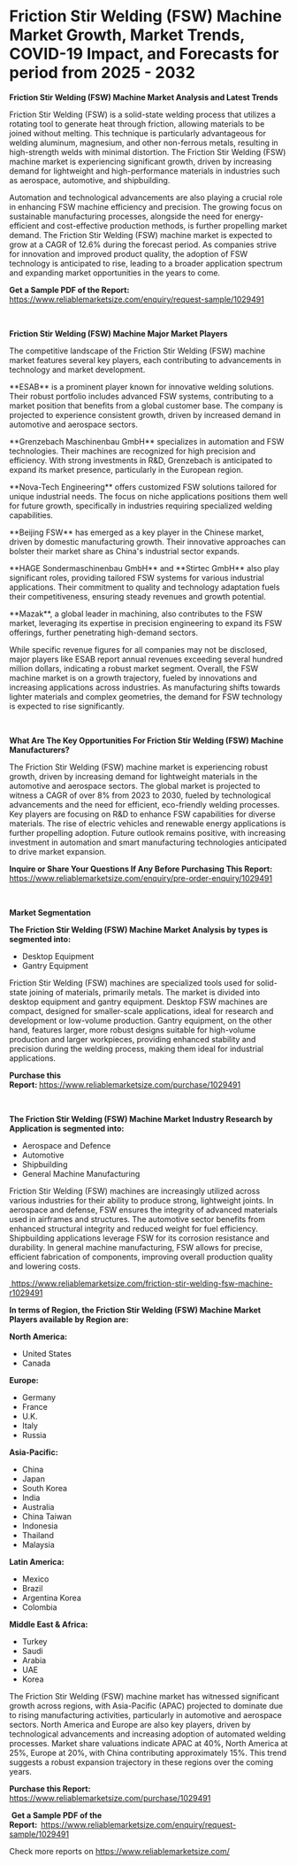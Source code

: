 <p><h1>Friction Stir Welding (FSW) Machine Market Growth, Market Trends, COVID-19 Impact, and Forecasts for period from 2025 - 2032</h1></p><p><strong>Friction Stir Welding (FSW) Machine Market Analysis and Latest Trends</strong></p>
<p><p>Friction Stir Welding (FSW) is a solid-state welding process that utilizes a rotating tool to generate heat through friction, allowing materials to be joined without melting. This technique is particularly advantageous for welding aluminum, magnesium, and other non-ferrous metals, resulting in high-strength welds with minimal distortion. The Friction Stir Welding (FSW) machine market is experiencing significant growth, driven by increasing demand for lightweight and high-performance materials in industries such as aerospace, automotive, and shipbuilding. </p><p>Automation and technological advancements are also playing a crucial role in enhancing FSW machine efficiency and precision. The growing focus on sustainable manufacturing processes, alongside the need for energy-efficient and cost-effective production methods, is further propelling market demand. The Friction Stir Welding (FSW) machine market is expected to grow at a CAGR of 12.6% during the forecast period. As companies strive for innovation and improved product quality, the adoption of FSW technology is anticipated to rise, leading to a broader application spectrum and expanding market opportunities in the years to come.</p></p>
<p><strong>Get a Sample PDF of the Report:&nbsp;</strong> <a href="https://www.reliablemarketsize.com/enquiry/request-sample/1029491?utm_campaign=3298&utm_medium=2&utm_source=Github&utm_content=ia&utm_term=21032025&utm_id=friction-stir-welding-fsw-machine">https://www.reliablemarketsize.com/enquiry/request-sample/1029491</a></p>
<p>&nbsp;</p>
<p><strong>Friction Stir Welding (FSW) Machine Major Market Players</strong></p>
<p><p>The competitive landscape of the Friction Stir Welding (FSW) machine market features several key players, each contributing to advancements in technology and market development.</p><p>**ESAB** is a prominent player known for innovative welding solutions. Their robust portfolio includes advanced FSW systems, contributing to a market position that benefits from a global customer base. The company is projected to experience consistent growth, driven by increased demand in automotive and aerospace sectors.</p><p>**Grenzebach Maschinenbau GmbH** specializes in automation and FSW technologies. Their machines are recognized for high precision and efficiency. With strong investments in R&D, Grenzebach is anticipated to expand its market presence, particularly in the European region.</p><p>**Nova-Tech Engineering** offers customized FSW solutions tailored for unique industrial needs. The focus on niche applications positions them well for future growth, specifically in industries requiring specialized welding capabilities.</p><p>**Beijing FSW** has emerged as a key player in the Chinese market, driven by domestic manufacturing growth. Their innovative approaches can bolster their market share as China's industrial sector expands.</p><p>**HAGE Sondermaschinenbau GmbH** and **Stirtec GmbH** also play significant roles, providing tailored FSW systems for various industrial applications. Their commitment to quality and technology adaptation fuels their competitiveness, ensuring steady revenues and growth potential.</p><p>**Mazak**, a global leader in machining, also contributes to the FSW market, leveraging its expertise in precision engineering to expand its FSW offerings, further penetrating high-demand sectors.</p><p>While specific revenue figures for all companies may not be disclosed, major players like ESAB report annual revenues exceeding several hundred million dollars, indicating a robust market segment. Overall, the FSW machine market is on a growth trajectory, fueled by innovations and increasing applications across industries. As manufacturing shifts towards lighter materials and complex geometries, the demand for FSW technology is expected to rise significantly.</p></p>
<p>&nbsp;</p>
<p><strong>What Are The Key Opportunities For Friction Stir Welding (FSW) Machine Manufacturers?</strong></p>
<p><p>The Friction Stir Welding (FSW) machine market is experiencing robust growth, driven by increasing demand for lightweight materials in the automotive and aerospace sectors. The global market is projected to witness a CAGR of over 8% from 2023 to 2030, fueled by technological advancements and the need for efficient, eco-friendly welding processes. Key players are focusing on R&D to enhance FSW capabilities for diverse materials. The rise of electric vehicles and renewable energy applications is further propelling adoption. Future outlook remains positive, with increasing investment in automation and smart manufacturing technologies anticipated to drive market expansion.</p></p>
<p><strong>Inquire or Share Your Questions If Any Before Purchasing This Report:</strong> <a href="https://www.reliablemarketsize.com/enquiry/pre-order-enquiry/1029491?utm_campaign=3298&utm_medium=2&utm_source=Github&utm_content=ia&utm_term=21032025&utm_id=friction-stir-welding-fsw-machine">https://www.reliablemarketsize.com/enquiry/pre-order-enquiry/1029491</a></p>
<p>&nbsp;</p>
<p><strong>Market Segmentation</strong></p>
<p><strong>The Friction Stir Welding (FSW) Machine Market Analysis by types is segmented into:</strong></p>
<p><ul><li>Desktop Equipment</li><li>Gantry Equipment</li></ul></p>
<p><p>Friction Stir Welding (FSW) machines are specialized tools used for solid-state joining of materials, primarily metals. The market is divided into desktop equipment and gantry equipment. Desktop FSW machines are compact, designed for smaller-scale applications, ideal for research and development or low-volume production. Gantry equipment, on the other hand, features larger, more robust designs suitable for high-volume production and larger workpieces, providing enhanced stability and precision during the welding process, making them ideal for industrial applications.</p></p>
<p><strong>Purchase this Report:&nbsp;</strong><a href="https://www.reliablemarketsize.com/purchase/1029491?utm_campaign=3298&utm_medium=2&utm_source=Github&utm_content=ia&utm_term=21032025&utm_id=friction-stir-welding-fsw-machine">https://www.reliablemarketsize.com/purchase/1029491</a></p>
<p>&nbsp;</p>
<p><strong>The Friction Stir Welding (FSW) Machine Market Industry Research by Application is segmented into:</strong></p>
<p><ul><li>Aerospace and Defence</li><li>Automotive</li><li>Shipbuilding</li><li>General Machine Manufacturing</li></ul></p>
<p><p>Friction Stir Welding (FSW) machines are increasingly utilized across various industries for their ability to produce strong, lightweight joints. In aerospace and defense, FSW ensures the integrity of advanced materials used in airframes and structures. The automotive sector benefits from enhanced structural integrity and reduced weight for fuel efficiency. Shipbuilding applications leverage FSW for its corrosion resistance and durability. In general machine manufacturing, FSW allows for precise, efficient fabrication of components, improving overall production quality and lowering costs.</p></p>
<p><a href="https://www.reliablemarketsize.com/friction-stir-welding-fsw-machine-r1029491?utm_campaign=3298&utm_medium=2&utm_source=Github&utm_content=ia&utm_term=21032025&utm_id=friction-stir-welding-fsw-machine">&nbsp;https://www.reliablemarketsize.com/friction-stir-welding-fsw-machine-r1029491</a></p>
<p><strong>In terms of Region, the Friction Stir Welding (FSW) Machine Market Players available by Region are:</strong></p>
<p>
    <p> <strong> North America: </strong>
        <ul>
            <li>United States</li>
            <li>Canada</li>
        </ul>
        </p> 
    <p> <strong> Europe: </strong>
        <ul>
            <li>Germany</li>
            <li>France</li>
            <li>U.K.</li>
            <li>Italy</li>
            <li>Russia</li>
        </ul>
        </p> 
    <p> <strong> Asia-Pacific: </strong>
        <ul>
            <li>China</li>
            <li>Japan</li>
            <li>South Korea</li>
            <li>India</li>
            <li>Australia</li>
            <li>China Taiwan</li>
            <li>Indonesia</li>
            <li>Thailand</li>
            <li>Malaysia</li>
        </ul>
        </p> 
    <p> <strong> Latin America: </strong>
        <ul>
            <li>Mexico</li>
            <li>Brazil</li>
            <li>Argentina Korea</li>
            <li>Colombia</li>
        </ul>
        </p> 
    <p> <strong> Middle East & Africa: </strong>
        <ul>
            <li>Turkey</li>
            <li>Saudi</li>
            <li>Arabia</li>
            <li>UAE</li>
            <li>Korea</li>
        </ul>
    </p>
    </p>
<p><p>The Friction Stir Welding (FSW) machine market has witnessed significant growth across regions, with Asia-Pacific (APAC) projected to dominate due to rising manufacturing activities, particularly in automotive and aerospace sectors. North America and Europe are also key players, driven by technological advancements and increasing adoption of automated welding processes. Market share valuations indicate APAC at 40%, North America at 25%, Europe at 20%, with China contributing approximately 15%. This trend suggests a robust expansion trajectory in these regions over the coming years.</p></p>
<p><strong>Purchase this Report: </strong><a href="https://www.reliablemarketsize.com/purchase/1029491?utm_campaign=3298&utm_medium=2&utm_source=Github&utm_content=ia&utm_term=21032025&utm_id=friction-stir-welding-fsw-machine">https://www.reliablemarketsize.com/purchase/1029491</a></p>
<p>&nbsp;<strong>Get a Sample PDF of the Report:&nbsp;&nbsp;</strong><a href="https://www.reliablemarketsize.com/enquiry/request-sample/1029491?utm_campaign=3298&utm_medium=2&utm_source=Github&utm_content=ia&utm_term=21032025&utm_id=friction-stir-welding-fsw-machine">https://www.reliablemarketsize.com/enquiry/request-sample/1029491</a></p>
<p><strong></strong></p>
<p>Check more reports on <a href="https://www.reliablemarketsize.com/?utm_campaign=3298&utm_medium=2&utm_source=Github&utm_content=ia&utm_term=21032025&utm_id=friction-stir-welding-fsw-machine">https://www.reliablemarketsize.com/</a></p>